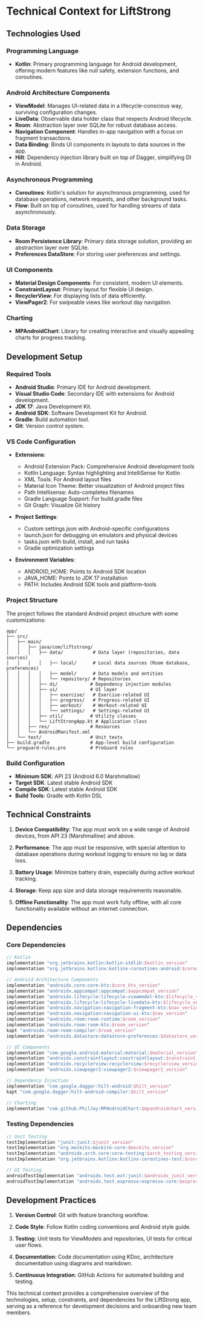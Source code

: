 # Technical Context for LiftStrong

## Technologies Used

### Programming Language
- **Kotlin**: Primary programming language for Android development, offering modern features like null safety, extension functions, and coroutines.

### Android Architecture Components
- **ViewModel**: Manages UI-related data in a lifecycle-conscious way, surviving configuration changes.
- **LiveData**: Observable data holder class that respects Android lifecycle.
- **Room**: Abstraction layer over SQLite for robust database access.
- **Navigation Component**: Handles in-app navigation with a focus on fragment transactions.
- **Data Binding**: Binds UI components in layouts to data sources in the app.
- **Hilt**: Dependency injection library built on top of Dagger, simplifying DI in Android.

### Asynchronous Programming
- **Coroutines**: Kotlin's solution for asynchronous programming, used for database operations, network requests, and other background tasks.
- **Flow**: Built on top of coroutines, used for handling streams of data asynchronously.

### Data Storage
- **Room Persistence Library**: Primary data storage solution, providing an abstraction layer over SQLite.
- **Preferences DataStore**: For storing user preferences and settings.

### UI Components
- **Material Design Components**: For consistent, modern UI elements.
- **ConstraintLayout**: Primary layout for flexible UI design.
- **RecyclerView**: For displaying lists of data efficiently.
- **ViewPager2**: For swipeable views like workout day navigation.

### Charting
- **MPAndroidChart**: Library for creating interactive and visually appealing charts for progress tracking.

## Development Setup

### Required Tools
- **Android Studio**: Primary IDE for Android development.
- **Visual Studio Code**: Secondary IDE with extensions for Android development.
- **JDK 17**: Java Development Kit.
- **Android SDK**: Software Development Kit for Android.
- **Gradle**: Build automation tool.
- **Git**: Version control system.

### VS Code Configuration
- **Extensions**:
  - Android Extension Pack: Comprehensive Android development tools
  - Kotlin Language: Syntax highlighting and IntelliSense for Kotlin
  - XML Tools: For Android layout files
  - Material Icon Theme: Better visualization of Android project files
  - Path Intellisense: Auto-completes filenames
  - Gradle Language Support: For build.gradle files
  - Git Graph: Visualize Git history

- **Project Settings**:
  - Custom settings.json with Android-specific configurations
  - launch.json for debugging on emulators and physical devices
  - tasks.json with build, install, and run tasks
  - Gradle optimization settings

- **Environment Variables**:
  - ANDROID_HOME: Points to Android SDK location
  - JAVA_HOME: Points to JDK 17 installation
  - PATH: Includes Android SDK tools and platform-tools

### Project Structure
The project follows the standard Android project structure with some customizations:

```
app/
├── src/
│   ├── main/
│   │   ├── java/com/liftstrong/
│   │   │   ├── data/           # Data layer (repositories, data sources)
│   │   │   │   ├── local/      # Local data sources (Room database, preferences)
│   │   │   │   ├── model/      # Data models and entities
│   │   │   │   └── repository/ # Repositories
│   │   │   ├── di/            # Dependency injection modules
│   │   │   ├── ui/            # UI layer
│   │   │   │   ├── exercise/   # Exercise-related UI
│   │   │   │   ├── progress/   # Progress-related UI
│   │   │   │   ├── workout/    # Workout-related UI
│   │   │   │   └── settings/   # Settings-related UI
│   │   │   ├── util/          # Utility classes
│   │   │   └── LiftStrongApp.kt # Application class
│   │   ├── res/               # Resources
│   │   └── AndroidManifest.xml
│   └── test/                  # Unit tests
├── build.gradle               # App-level build configuration
└── proguard-rules.pro         # ProGuard rules
```

### Build Configuration
- **Minimum SDK**: API 23 (Android 6.0 Marshmallow)
- **Target SDK**: Latest stable Android SDK
- **Compile SDK**: Latest stable Android SDK
- **Build Tools**: Gradle with Kotlin DSL

## Technical Constraints

1. **Device Compatibility**: The app must work on a wide range of Android devices, from API 23 (Marshmallow) and above.

2. **Performance**: The app must be responsive, with special attention to database operations during workout logging to ensure no lag or data loss.

3. **Battery Usage**: Minimize battery drain, especially during active workout tracking.

4. **Storage**: Keep app size and data storage requirements reasonable.

5. **Offline Functionality**: The app must work fully offline, with all core functionality available without an internet connection.

## Dependencies

### Core Dependencies
```kotlin
// Kotlin
implementation "org.jetbrains.kotlin:kotlin-stdlib:$kotlin_version"
implementation "org.jetbrains.kotlinx:kotlinx-coroutines-android:$coroutines_version"

// Android Architecture Components
implementation "androidx.core:core-ktx:$core_ktx_version"
implementation "androidx.appcompat:appcompat:$appcompat_version"
implementation "androidx.lifecycle:lifecycle-viewmodel-ktx:$lifecycle_version"
implementation "androidx.lifecycle:lifecycle-livedata-ktx:$lifecycle_version"
implementation "androidx.navigation:navigation-fragment-ktx:$nav_version"
implementation "androidx.navigation:navigation-ui-ktx:$nav_version"
implementation "androidx.room:room-runtime:$room_version"
implementation "androidx.room:room-ktx:$room_version"
kapt "androidx.room:room-compiler:$room_version"
implementation "androidx.datastore:datastore-preferences:$datastore_version"

// UI Components
implementation "com.google.android.material:material:$material_version"
implementation "androidx.constraintlayout:constraintlayout:$constraint_layout_version"
implementation "androidx.recyclerview:recyclerview:$recyclerview_version"
implementation "androidx.viewpager2:viewpager2:$viewpager2_version"

// Dependency Injection
implementation "com.google.dagger:hilt-android:$hilt_version"
kapt "com.google.dagger:hilt-android-compiler:$hilt_version"

// Charting
implementation "com.github.PhilJay:MPAndroidChart:$mpandroidchart_version"
```

### Testing Dependencies
```kotlin
// Unit Testing
testImplementation "junit:junit:$junit_version"
testImplementation "org.mockito:mockito-core:$mockito_version"
testImplementation "androidx.arch.core:core-testing:$arch_testing_version"
testImplementation "org.jetbrains.kotlinx:kotlinx-coroutines-test:$coroutines_version"

// UI Testing
androidTestImplementation "androidx.test.ext:junit:$androidx_junit_version"
androidTestImplementation "androidx.test.espresso:espresso-core:$espresso_version"
```

## Development Practices

1. **Version Control**: Git with feature branching workflow.

2. **Code Style**: Follow Kotlin coding conventions and Android style guide.

3. **Testing**: Unit tests for ViewModels and repositories, UI tests for critical user flows.

4. **Documentation**: Code documentation using KDoc, architecture documentation using diagrams and markdown.

5. **Continuous Integration**: GitHub Actions for automated building and testing.

This technical context provides a comprehensive overview of the technologies, setup, constraints, and dependencies for the LiftStrong app, serving as a reference for development decisions and onboarding new team members.
